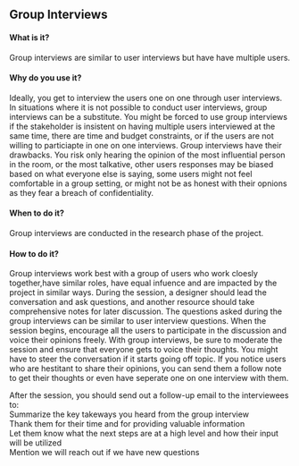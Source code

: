 ## Group Interviews

#### What is it?
Group interviews are similar to user interviews but have have multiple users. 

#### Why do you use it?
Ideally, you get to interview the users one on one through user interviews. In situations where it is not possible to conduct user interviews, group interviews can be a substitute. You might be forced to use group interviews if the stakeholder is insistent on having multiple users interviewed at the same time, there are time and budget constraints, or if the users are not willing to particiapte in one on one interviews. Group interviews have their drawbacks. You risk only hearing the opinion of the most influential person in the room, or the most talkative, other users responses may be biased based on what everyone else is saying, some users might not feel comfortable in a group setting, or might not be as honest with their opnions as they fear a breach of confidentiality.

#### When to do it?
Group interviews are conducted in the research phase of the project.

#### How to do it?
Group interviews work best with a group of users who work cloesly together,have similar roles, have equal infuence and are impacted by the project in similar ways.  During the session, a designer should lead the conversation and ask questions, and another resource should take comprehensive notes for later discussion. The questions asked during the group interviews can be similar to user interview questions. When the session begins, encourage all the users to participate in the discussion and voice their opinions freely. With group interviews, be sure to moderate the session and ensure that everyone gets to voice their thoughts. You might have to steer the conversation if it starts going off topic. If you notice users who are hestitant to share their opinions, you can send them a follow note to get their thoughts or even have seperate one on one interview with them. 

After the session, you should send out a follow-up email to the interviewees to:  
Summarize the key takeways you heard from the group interview   
Thank them for their time and for providing valuable information  
Let them know what the next steps are at a high level and how their input will be utilized  
Mention we will reach out if we have new questions  



